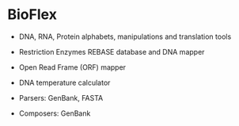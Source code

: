 BioFlex
=======

- DNA, RNA, Protein alphabets, manipulations and translation tools

- Restriction Enzymes REBASE database and DNA mapper

- Open Read Frame (ORF) mapper

- DNA temperature calculator

- Parsers: GenBank, FASTA

- Composers: GenBank
